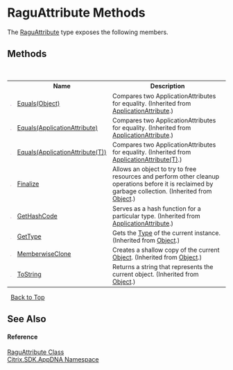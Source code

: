 # RaguAttribute Methods
 

The <a href="T_Citrix_SDK_AppDNA_RaguAttribute">RaguAttribute</a> type exposes the following members.


## Methods
&nbsp;<table><tr><th></th><th>Name</th><th>Description</th></tr><tr><td>![Public method](media/pubmethod.gif "Public method")</td><td><a href="M_Citrix_SDK_AppDNA_ApplicationAttribute_Equals_1">Equals(Object)</a></td><td>
Compares two ApplicationAttributes for equality.
 (Inherited from <a href="T_Citrix_SDK_AppDNA_ApplicationAttribute">ApplicationAttribute</a>.)</td></tr><tr><td>![Public method](media/pubmethod.gif "Public method")</td><td><a href="M_Citrix_SDK_AppDNA_ApplicationAttribute_Equals">Equals(ApplicationAttribute)</a></td><td>
Compares two ApplicationAttributes for equality.
 (Inherited from <a href="T_Citrix_SDK_AppDNA_ApplicationAttribute">ApplicationAttribute</a>.)</td></tr><tr><td>![Public method](media/pubmethod.gif "Public method")</td><td><a href="M_Citrix_SDK_AppDNA_ApplicationAttribute_1_Equals">Equals(ApplicationAttribute(T))</a></td><td>
Compares two ApplicationAttributes for equality.
 (Inherited from <a href="T_Citrix_SDK_AppDNA_ApplicationAttribute_1">ApplicationAttribute(T)</a>.)</td></tr><tr><td>![Protected method](media/protmethod.gif "Protected method")</td><td><a href="http://msdn2.microsoft.com/en-us/library/4k87zsw7" target="_blank">Finalize</a></td><td>
Allows an object to try to free resources and perform other cleanup operations before it is reclaimed by garbage collection.
 (Inherited from <a href="http://msdn2.microsoft.com/en-us/library/e5kfa45b" target="_blank">Object</a>.)</td></tr><tr><td>![Public method](media/pubmethod.gif "Public method")</td><td><a href="M_Citrix_SDK_AppDNA_ApplicationAttribute_GetHashCode">GetHashCode</a></td><td>
Serves as a hash function for a particular type.
 (Inherited from <a href="T_Citrix_SDK_AppDNA_ApplicationAttribute">ApplicationAttribute</a>.)</td></tr><tr><td>![Public method](media/pubmethod.gif "Public method")</td><td><a href="http://msdn2.microsoft.com/en-us/library/dfwy45w9" target="_blank">GetType</a></td><td>
Gets the <a href="http://msdn2.microsoft.com/en-us/library/42892f65" target="_blank">Type</a> of the current instance.
 (Inherited from <a href="http://msdn2.microsoft.com/en-us/library/e5kfa45b" target="_blank">Object</a>.)</td></tr><tr><td>![Protected method](media/protmethod.gif "Protected method")</td><td><a href="http://msdn2.microsoft.com/en-us/library/57ctke0a" target="_blank">MemberwiseClone</a></td><td>
Creates a shallow copy of the current <a href="http://msdn2.microsoft.com/en-us/library/e5kfa45b" target="_blank">Object</a>.
 (Inherited from <a href="http://msdn2.microsoft.com/en-us/library/e5kfa45b" target="_blank">Object</a>.)</td></tr><tr><td>![Public method](media/pubmethod.gif "Public method")</td><td><a href="http://msdn2.microsoft.com/en-us/library/7bxwbwt2" target="_blank">ToString</a></td><td>
Returns a string that represents the current object.
 (Inherited from <a href="http://msdn2.microsoft.com/en-us/library/e5kfa45b" target="_blank">Object</a>.)</td></tr></table>&nbsp;
<a href="#raguattribute-methods">Back to Top</a>

## See Also


#### Reference
<a href="T_Citrix_SDK_AppDNA_RaguAttribute">RaguAttribute Class</a><br /><a href="N_Citrix_SDK_AppDNA">Citrix.SDK.AppDNA Namespace</a><br />